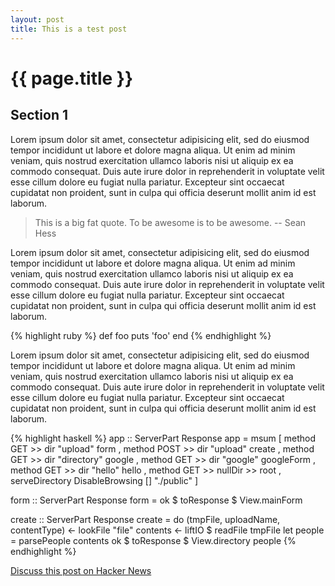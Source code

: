 ```yaml
---
layout: post
title: This is a test post
---
```


{{ page.title }}
================

Section 1
---------

Lorem ipsum dolor sit amet, consectetur adipisicing elit, sed do eiusmod tempor incididunt ut labore et dolore magna aliqua. Ut enim ad minim veniam, quis nostrud exercitation ullamco laboris nisi ut aliquip ex ea commodo consequat. Duis aute irure dolor in reprehenderit in voluptate velit esse cillum dolore eu fugiat nulla pariatur. Excepteur sint occaecat cupidatat non proident, sunt in culpa qui officia deserunt mollit anim id est laborum.

> This is a big fat quote. To be awesome is to be awesome. -- Sean Hess

Lorem ipsum dolor sit amet, consectetur adipisicing elit, sed do eiusmod tempor incididunt ut labore et dolore magna aliqua. Ut enim ad minim veniam, quis nostrud exercitation ullamco laboris nisi ut aliquip ex ea commodo consequat. Duis aute irure dolor in reprehenderit in voluptate velit esse cillum dolore eu fugiat nulla pariatur. Excepteur sint occaecat cupidatat non proident, sunt in culpa qui officia deserunt mollit anim id est laborum.

{% highlight ruby %}
def foo
  puts 'foo'
end
{% endhighlight %}

Lorem ipsum dolor sit amet, consectetur adipisicing elit, sed do eiusmod tempor incididunt ut labore et dolore magna aliqua. Ut enim ad minim veniam, quis nostrud exercitation ullamco laboris nisi ut aliquip ex ea commodo consequat. Duis aute irure dolor in reprehenderit in voluptate velit esse cillum dolore eu fugiat nulla pariatur. Excepteur sint occaecat cupidatat non proident, sunt in culpa qui officia deserunt mollit anim id est laborum.

{% highlight haskell %}
app :: ServerPart Response
app = msum
    [ method GET  >> dir "upload"    form
    , method POST >> dir "upload"    create
    , method GET  >> dir "directory" google
    , method GET  >> dir "google"    googleForm
    , method GET  >> dir "hello"     hello
    , method GET  >> nullDir >>      root
    , serveDirectory DisableBrowsing [] "./public"
    ]

form :: ServerPart Response
form = ok $ toResponse $ View.mainForm

create :: ServerPart Response
create = do
    (tmpFile, uploadName, contentType) <- lookFile "file"
    contents <- liftIO $ readFile tmpFile
    let people = parsePeople contents
    ok $ toResponse $ View.directory people
{% endhighlight %}

[Discuss this post on Hacker News](http://news.ycombinator.com/item?id=1627246)
